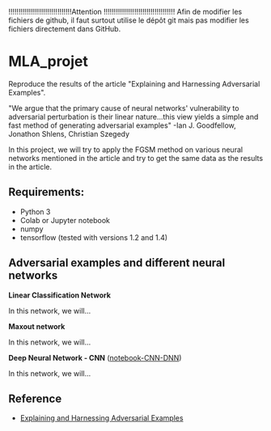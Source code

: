 !!!!!!!!!!!!!!!!!!!!!!!!!!!!!!!Attention !!!!!!!!!!!!!!!!!!!!!!!!!!!!!!!!!!!
Afin de modifier les fichiers de github, il faut surtout utilise le dépôt git mais pas modifier les fichiers directement dans GitHub.  

# MLA_projet
Reproduce the results of the article "Explaining and Harnessing Adversarial Examples". 

"We argue that the primary cause of neural networks' vulnerability to adversarial perturbation is their linear nature...this view yields a simple and fast method of generating adversarial examples" -Ian J. Goodfellow, Jonathon Shlens, Christian Szegedy

In this project, we will try to apply the FGSM method on various neural networks mentioned in the article and try to get the same data as the results in the article.

## Requirements:

* Python 3
* Colab or Jupyter notebook
* numpy
* tensorflow (tested with versions 1.2 and 1.4)

## Adversarial examples and different neural networks

  **Linear Classification Network**

In this network, we will...

  **Maxout network**

In this network, we will...

  **Deep Neural Network - CNN**  ([notebook-CNN-DNN](src))

In this network, we will...

## Reference

- [Explaining and Harnessing Adversarial Examples](https://arxiv.org/abs/1412.6572)
